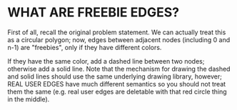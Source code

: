 # WHAT ARE FREEBIE EDGES?

First of all, recall the original problem statement. We can actually treat this as a circular polygon; now, edges between adjacent nodes (including 0 and n-1) are "freebies", only if they have different colors.

If they have the same color, add a dashed line between two nodes; otherwise add a solid line. Note that the mechanism for drawing the dashed and solid lines should use the same underlying drawing library, however; REAL USER EDGES have much different semantics so you should not treat them the same (e.g. real user edges are deletable with that red circle thing in the middle). 


